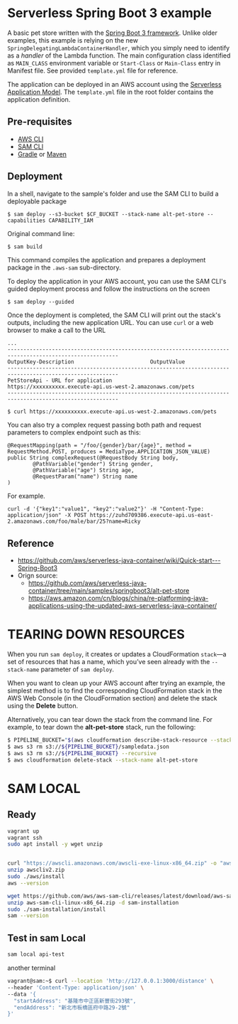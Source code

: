# Serverless Spring Boot 3 example
A basic pet store written with the [Spring Boot 3 framework](https://projects.spring.io/spring-boot/). Unlike older examples, this example is relying on the new 
`SpringDelegatingLambdaContainerHandler`, which you simply need to identify as a   _handler_  of the Lambda function. The main configuration class identified as `MAIN_CLASS`
environment variable or `Start-Class` or `Main-Class` entry in Manifest file. See provided `template.yml` file  for reference. 


The application can be deployed in an AWS account using the [Serverless Application Model](https://github.com/awslabs/serverless-application-model). The `template.yml` file in the root folder contains the application definition.

## Pre-requisites
* [AWS CLI](https://aws.amazon.com/cli/)
* [SAM CLI](https://github.com/awslabs/aws-sam-cli)
* [Gradle](https://gradle.org/) or [Maven](https://maven.apache.org/)

## Deployment
In a shell, navigate to the sample's folder and use the SAM CLI to build a deployable package
```
$ sam deploy --s3-bucket $CF_BUCKET --stack-name alt-pet-store --capabilities CAPABILITY_IAM
```
Original command line:
```bash
$ sam build
```
This command compiles the application and prepares a deployment package in the `.aws-sam` sub-directory.

To deploy the application in your AWS account, you can use the SAM CLI's guided deployment process and follow the instructions on the screen

```
$ sam deploy --guided
```

Once the deployment is completed, the SAM CLI will print out the stack's outputs, including the new application URL. You can use `curl` or a web browser to make a call to the URL

```
...
---------------------------------------------------------------------------------------------------------
OutputKey-Description                        OutputValue
---------------------------------------------------------------------------------------------------------
PetStoreApi - URL for application            https://xxxxxxxxxx.execute-api.us-west-2.amazonaws.com/pets
---------------------------------------------------------------------------------------------------------

$ curl https://xxxxxxxxxx.execute-api.us-west-2.amazonaws.com/pets
```

You can also try a complex request passing both path and request parameters to  complex endpoint such as this:


```
@RequestMapping(path = "/foo/{gender}/bar/{age}", method = RequestMethod.POST, produces = MediaType.APPLICATION_JSON_VALUE)
public String complexRequest(@RequestBody String body,
        @PathVariable("gender") String gender,
        @PathVariable("age") String age,
        @RequestParam("name") String name
)
```
For example.

```
curl -d '{"key1":"value1", "key2":"value2"}' -H "Content-Type: application/json" -X POST https://zuhd709386.execute-api.us-east-2.amazonaws.com/foo/male/bar/25?name=Ricky
```

## Reference
* https://github.com/aws/serverless-java-container/wiki/Quick-start---Spring-Boot3
* Orign source: 
  * https://github.com/aws/serverless-java-container/tree/main/samples/springboot3/alt-pet-store
  * https://aws.amazon.com/cn/blogs/china/re-platforming-java-applications-using-the-updated-aws-serverless-java-container/

# TEARING DOWN RESOURCES
When you run `sam deploy`, it creates or updates a CloudFormation `stack`—a set of resources that has a name, which you’ve seen already with the `--stack-name` parameter of `sam deploy`.

When you want to clean up your AWS account after trying an example, the simplest method is to find the corresponding CloudFormation stack in the AWS Web Console (in the CloudFormation section) and delete the stack using the **Delete** button.

Alternatively, you can tear down the stack from the command line. For example, to tear down the **alt-pet-store** stack, run the following:
```bash
$ PIPELINE_BUCKET="$(aws cloudformation describe-stack-resource --stack-name alt-pet-store --logical-resource-id PipelineStartBucket --query 'StackResourceDetail.PhysicalResourceId' --output text)"
$ aws s3 rm s3://${PIPELINE_BUCKET}/sampledata.json
$ aws s3 rm s3://${PIPELINE_BUCKET} --recursive
$ aws cloudformation delete-stack --stack-name alt-pet-store
```

# SAM LOCAL
## Ready
```bash
vagrant up
vagrant ssh
sudo apt install -y wget unzip


curl "https://awscli.amazonaws.com/awscli-exe-linux-x86_64.zip" -o "awscliv2.zip"
unzip awscliv2.zip
sudo ./aws/install
aws --version

wget https://github.com/aws/aws-sam-cli/releases/latest/download/aws-sam-cli-linux-x86_64.zip
unzip aws-sam-cli-linux-x86_64.zip -d sam-installation
sudo ./sam-installation/install
sam --version
```
## Test in sam Local
```bash
sam local api-test
```
another terminal
```bash
vagrant@sam:~$ curl --location 'http://127.0.0.1:3000/distance' \
--header 'Content-Type: application/json' \
--data '{
  "startAddress": "基隆市中正區新豐街293號",
  "endAddress": "新北市板橋區府中路29-2號"
}'
```
